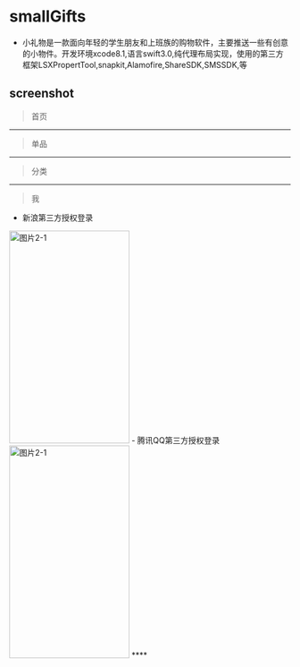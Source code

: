 # smallGifts
  - 小礼物是一款面向年轻的学生朋友和上班族的购物软件，主要推送一些有创意的小物件。开发环境xcode8.1,语言swift3.0,纯代理布局实现，使用的第三方框架LSXPropertTool,snapkit,Alamofire,ShareSDK,SMSSDK,等
  
## screenshot
   > 首页
   
  ****
   > 单品
   

  ****
   > 分类 
   
 
  ****
   > 我
   - 新浪第三方授权登录
  <img src="https://github.com/linhaosunny/smallGifts/blob/master/tu/sinalogin.gif" width="215" height="380" alt="图片2-1" />
   - 腾讯QQ第三方授权登录
<img src="https://github.com/linhaosunny/smallGifts/blob/master/tu/qqlogin.gif" width="215" height="380" alt="图片2-1" />
  ****

   
     

 
  
   
